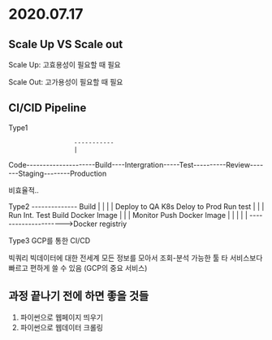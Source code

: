 2020.07.17
========

Scale Up VS Scale out
---------------------
Scale Up: 고효용성이 필요할 때 필요

Scale Out: 고가용성이 필요할 때 필요

CI/CID Pipeline
-----------------
Type1

                      -----------
                      |    
Code---------------------Build----Intergration-----Test----------Review-------Staging--------Production


비효율적..

Type2
                              --------------
Build                         |            |
  |                           |    Deploy to QA K8s  Deloy to Prod
Run test                      |
  |                           |      Run Int. Test
Build Docker Image            | 
  |                           |         Monitor
Push Docker Image             |
  |                           |
  |                           |
  --------------------->Docker registriy
  
  Type3
  GCP를 통한 CI/CD
  
  빅쿼리
  빅데이터에 대한 전세계 모든 정보를 모아서 조회-분석 가능한 툴
  타 서비스보다 빠르고 편하게 쓸 수 있음 (GCP의 중요 서비스)
  
  
과정 끝나기 전에 하면 좋을 것들
-------------------------
1) 파이썬으로 웹페이지 띄우기
2) 파이썬으로 웹데이터 크롤링
  
